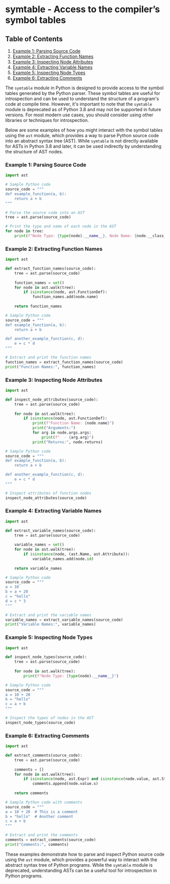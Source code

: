 # symtable - Access to the compiler’s symbol tables
## Table of Contents

1. [Example 1: Parsing Source Code](#example-1-parsing-source-code)
2. [Example 2: Extracting Function Names](#example-2-extracting-function-names)
3. [Example 3: Inspecting Node Attributes](#example-3-inspecting-node-attributes)
4. [Example 4: Extracting Variable Names](#example-4-extracting-variable-names)
5. [Example 5: Inspecting Node Types](#example-5-inspecting-node-types)
6. [Example 6: Extracting Comments](#example-6-extracting-comments)



The `symtable` module in Python is designed to provide access to the symbol tables generated by the Python parser. These symbol tables are useful for introspection and can be used to understand the structure of a program's code at compile time. However, it's important to note that the `symtable` module is deprecated as of Python 3.8 and may not be supported in future versions. For most modern use cases, you should consider using other libraries or techniques for introspection.

Below are some examples of how you might interact with the symbol tables using the `ast` module, which provides a way to parse Python source code into an abstract syntax tree (AST). While `symtable` is not directly available for ASTs in Python 3.8 and later, it can be used indirectly by understanding the structure of AST nodes.

### Example 1: Parsing Source Code

```python
import ast

# Sample Python code
source_code = """
def example_function(a, b):
    return a + b
"""

# Parse the source code into an AST
tree = ast.parse(source_code)

# Print the type and name of each node in the AST
for node in tree:
    print(f"Node Type: {type(node).__name__}, Node Name: {node.__class__.__name__}")
```

### Example 2: Extracting Function Names

```python
import ast

def extract_function_names(source_code):
    tree = ast.parse(source_code)
    
    function_names = set()
    for node in ast.walk(tree):
        if isinstance(node, ast.FunctionDef):
            function_names.add(node.name)
    
    return function_names

# Sample Python code
source_code = """
def example_function(a, b):
    return a + b

def another_example_function(c, d):
    e = c * d
"""

# Extract and print the function names
function_names = extract_function_names(source_code)
print("Function Names:", function_names)
```

### Example 3: Inspecting Node Attributes

```python
import ast

def inspect_node_attributes(source_code):
    tree = ast.parse(source_code)
    
    for node in ast.walk(tree):
        if isinstance(node, ast.FunctionDef):
            print(f"Function Name: {node.name}")
            print("Arguments:")
            for arg in node.args.args:
                print(f"  - {arg.arg}")
            print("Returns:", node.returns)

# Sample Python code
source_code = """
def example_function(a, b):
    return a + b

def another_example_function(c, d):
    e = c * d
"""

# Inspect attributes of function nodes
inspect_node_attributes(source_code)
```

### Example 4: Extracting Variable Names

```python
import ast

def extract_variable_names(source_code):
    tree = ast.parse(source_code)
    
    variable_names = set()
    for node in ast.walk(tree):
        if isinstance(node, (ast.Name, ast.Attribute)):
            variable_names.add(node.id)
    
    return variable_names

# Sample Python code
source_code = """
a = 10
b = a + 20
c = "hello"
d = c * 3
"""

# Extract and print the variable names
variable_names = extract_variable_names(source_code)
print("Variable Names:", variable_names)
```

### Example 5: Inspecting Node Types

```python
import ast

def inspect_node_types(source_code):
    tree = ast.parse(source_code)
    
    for node in ast.walk(tree):
        print(f"Node Type: {type(node).__name__}")

# Sample Python code
source_code = """
a = 10 + 20
b = "hello"
c = a + b
"""

# Inspect the types of nodes in the AST
inspect_node_types(source_code)
```

### Example 6: Extracting Comments

```python
import ast

def extract_comments(source_code):
    tree = ast.parse(source_code)
    
    comments = []
    for node in ast.walk(tree):
        if isinstance(node, ast.Expr) and isinstance(node.value, ast.Str):
            comments.append(node.value.s)
    
    return comments

# Sample Python code with comments
source_code = """
a = 10 + 20  # This is a comment
b = "hello"  # Another comment
c = a + b
"""

# Extract and print the comments
comments = extract_comments(source_code)
print("Comments:", comments)
```

These examples demonstrate how to parse and inspect Python source code using the `ast` module, which provides a powerful way to interact with the abstract syntax tree of Python programs. While the `symtable` module is deprecated, understanding ASTs can be a useful tool for introspection in Python programs.

